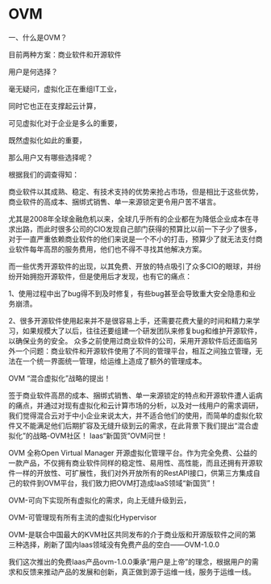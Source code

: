 # OVM
一、什么是OVM？

目前两种方案：商业软件和开源软件

用户是何选择？

毫无疑问，虚拟化正在重组IT工业，

同时它也正在支撑起云计算，

可见虚拟化对于企业是多么的重要，

既然虚拟化如此的重要，

那么用户又有哪些选择呢？

根据我们的调查得知：

商业软件以其成熟、稳定、有技术支持的优势来抢占市场，但是相比于这些优势，商业软件的高成本、捆绑式销售、单一来源锁定更令用户苦不堪言。

尤其是2008年全球金融危机以来，全球几乎所有的企业都在为降低企业成本在寻求出路，而此时很多公司的CIO发现自己部门获得的预算比以前一下子少了很多，对于一直严重依赖商业软件的他们来说是一个不小的打击，预算少了就无法支付商业软件每年高昂的服务费用，他们也不得不寻找其他解决方案。

而一些优秀开源软件的出现，以其免费、开放的特点吸引了众多CIO的眼球，并纷纷开始拥抱开源软件，但是使用后才发现，也有它的痛点：

1、使用过程中出了bug得不到及时修复，有些bug甚至会导致重大安全隐患和业务崩溃。

2、很多开源软件使用起来并不是很容易上手，还需要花费大量的时间和精力来学习，如果规模大了以后，往往还要组建一个研发团队来修复bug和维护开源软件，以确保业务的安全。
众多之前使用过商业软件的公司，采用开源软件后还面临另外一个问题：商业软件和开源软件使用了不同的管理平台，相互之间独立管理，无法在一个统一界面统一管理，给运维上造成了额外的管理成本。

OVM “混合虚拟化”战略的提出！

签于商业软件高昂的成本、捆绑式销售、单一来源锁定的特点和开源软件遭人诟病的痛点，并通过对现有虚拟化和云计算市场的分析，以及对一线用户的需求调研，我们觉得混合云对于中小企业来说太大，并不适合他们的使用，而简单的虚拟化软件又不能满足他们后期扩容及无缝升级到云的需求，在此背景下我们提出“混合虚拟化”的战略-OVM社区！
Iaas“新国货”OVM问世！

OVM 全称Open Virtual Manager 开源虚拟化管理平台。作为完全免费、公益的一款产品，不仅拥有商业软件同样的稳定性、易用性、高性能，而且还拥有开源软件一样的开放性、可扩展性，我们对外开放所有的RestAPI接口，供第三方集成自己的软件到OVM平台，我们致力把OVM打造成IaaS领域“新国货”！

OVM-可向下实现所有虚拟化的需求，向上无缝升级到云，

OVM-可管理现有所有主流的虚拟化Hypervisor

OVM-是联合中国最大的KVM社区共同发布的介于商业版和开源版软件之间的第三种选择，刷新了国内Iaas领域没有免费产品的空白——OVM-1.0.0

我们这次推出的免费Iaas产品ovm-1.0.0秉承“用户是上帝”的理念，根据用户的需求和反馈来推动产品的发展和创新，真正做到源于运维一线，服务于运维一线。
